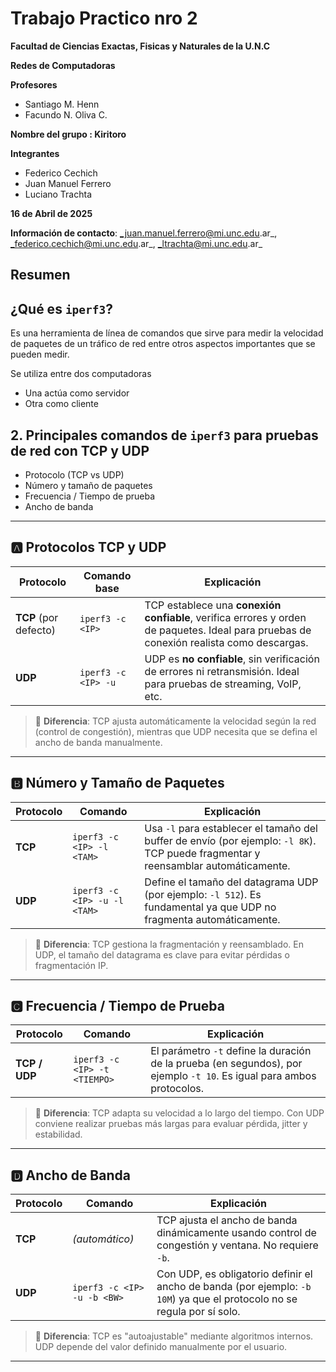 # Trabajo Practico nro 2
**Facultad de Ciencias Exactas, Fisicas y Naturales de la U.N.C**

**Redes de Computadoras**

**Profesores**
- Santiago M. Henn
- Facundo N. Oliva C.
  
**Nombre del grupo : Kiritoro** 

**Integrantes**
- Federico Cechich
- Juan Manuel Ferrero
- Luciano Trachta


**16 de Abril de 2025**


**Información de contacto**:  _juan.manuel.ferrero@mi.unc.edu.ar_, _federico.cechich@mi.unc.edu.ar_, _ltrachta@mi.unc.edu.ar_ 

## Resumen

## ¿Qué es `iperf3`?

Es una herramienta de línea de comandos que sirve para medir la velocidad de paquetes de un tráfico de red entre otros aspectos importantes que se pueden medir.

Se utiliza entre dos computadoras 

- Una actúa como servidor
- Otra como cliente

## 2. Principales comandos de `iperf3` para pruebas de red con **TCP** y **UDP**

- Protocolo (TCP vs UDP)
- Número y tamaño de paquetes
- Frecuencia / Tiempo de prueba
- Ancho de banda

---

## 🅰️ Protocolos TCP y UDP

| Protocolo | Comando base | Explicación |
|----------|----------------|-------------|
| **TCP** (por defecto) | `iperf3 -c <IP>` | TCP establece una **conexión confiable**, verifica errores y orden de paquetes. Ideal para pruebas de conexión realista como descargas. |
| **UDP** | `iperf3 -c <IP> -u` | UDP es **no confiable**, sin verificación de errores ni retransmisión. Ideal para pruebas de streaming, VoIP, etc. |

> 🔹 **Diferencia**: TCP ajusta automáticamente la velocidad según la red (control de congestión), mientras que UDP necesita que se defina el ancho de banda manualmente.

---

## 🅱️ Número y Tamaño de Paquetes

| Protocolo | Comando | Explicación |
|----------|---------|-------------|
| **TCP** | `iperf3 -c <IP> -l <TAM>` | Usa `-l` para establecer el tamaño del buffer de envío (por ejemplo: `-l 8K`). TCP puede fragmentar y reensamblar automáticamente. |
| **UDP** | `iperf3 -c <IP> -u -l <TAM>` | Define el tamaño del datagrama UDP (por ejemplo: `-l 512`). Es fundamental ya que UDP no fragmenta automáticamente. |

> 🔹 **Diferencia**: TCP gestiona la fragmentación y reensamblado. En UDP, el tamaño del datagrama es clave para evitar pérdidas o fragmentación IP.

---

## 🅲️ Frecuencia / Tiempo de Prueba

| Protocolo | Comando | Explicación |
|----------|---------|-------------|
| **TCP / UDP** | `iperf3 -c <IP> -t <TIEMPO>` | El parámetro `-t` define la duración de la prueba (en segundos), por ejemplo `-t 10`. Es igual para ambos protocolos. |

> 🔹 **Diferencia**: TCP adapta su velocidad a lo largo del tiempo. Con UDP conviene realizar pruebas más largas para evaluar pérdida, jitter y estabilidad.

---

## 🅳️ Ancho de Banda

| Protocolo | Comando | Explicación |
|----------|---------|-------------|
| **TCP** | *(automático)* | TCP ajusta el ancho de banda dinámicamente usando control de congestión y ventana. No requiere `-b`. |
| **UDP** | `iperf3 -c <IP> -u -b <BW>` | Con UDP, es obligatorio definir el ancho de banda (por ejemplo: `-b 10M`) ya que el protocolo no se regula por sí solo. |

> 🔹 **Diferencia**: TCP es "autoajustable" mediante algoritmos internos. UDP depende del valor definido manualmente por el usuario.

---


